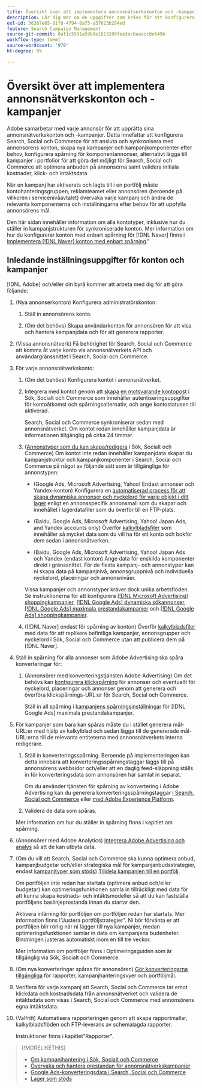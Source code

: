 ```yaml
---
title: Översikt över att implementera annonsnätverkskonton och -kampanjer
description: Lär dig mer om de uppgifter som krävs för att konfigurera, synkronisera och hantera era annonsnätverkskonton.
exl-id: 36307e65-81f8-4794-8a75-a37623b294ed
feature: Search Campaign Management
source-git-commit: 0af1c5591a59b9e1813209fea3ac6aaecc0e649b
workflow-type: tm+mt
source-wordcount: '970'
ht-degree: 0%

---
```


# Översikt över att implementera annonsnätverkskonton och -kampanjer

Adobe samarbetar med varje annonsör för att upprätta sina annonsnätverkskonton och -kampanjer. Detta innefattar att konfigurera Search, Social och Commerce för att ansluta och synkronisera med annonsörens konton, skapa nya kampanjer och kampanjkomponenter efter behov, konfigurera spårning för komponentannonser, alternativt lägga till kampanjer i portfolior för att göra det möjligt för Search, Social och Commerce att optimera anbuden på annonserna samt validera initiala kostnader, klick- och intäktsdata.

När en kampanj har aktiverats och lagts till i en portfölj måste kontohanteringsgruppen, reklamteamet eller annonsören (beroende på villkoren i servicenivåavtalet) övervaka varje kampanj och ändra de relevanta komponenterna och inställningarna efter behov för att uppfylla annonsörens mål.

Den här sidan innehåller information om alla kontotyper, inklusive hur du ställer in kampanjstrukturen för synkroniserade konton. Mer information om hur du konfigurerar konton med enbart spårning för [!DNL Naver] finns i [Implementera [!DNL Naver] konton med enbart spårning](/help/search-social-commerce/campaign-management/naver-tracking-only-account-implement.md).&quot;

## Inledande inställningsuppgifter för konton och kampanjer

[!DNL Adobe] och/eller din byrå kommer att arbeta med dig för att göra följande:

1. (Nya annonserkonton) Konfigurera administratörskonton:

   1. Ställ in annonsörens konto.

   1. (Om det behövs) Skapa användarkonton för annonsören för att visa och hantera kampanjdata och för att generera rapporter.

1. (Vissa annonsnätverk) Få behörighet för Search, Social och Commerce att komma åt varje konto via annonsnätverkets API och användargränssnittet i Search, Social och Commerce.

1. För varje annonsnätverkskonto:

   1. (Om det behövs) Konfigurera kontot i annonsnätverket.

   1. Integrera med kontot genom att [skapa en motsvarande kontopost](/help/search-social-commerce/campaign-management/accounts/ad-network-account-manage.md#create-account) i Sök, Socialt och Commerce som innehåller autentiseringsuppgifter för kontoåtkomst och spårningsalternativ, och ange kontostatusen till aktiverad.

      Search, Social och Commerce synkroniserar sedan med annonsnätverket. Om kontot redan innehåller kampanjdata är informationen tillgänglig på cirka 24 timmar.

   1. ([Annonstyper som du kan skapa/redigera](/help/search-social-commerce/introduction/supported-inventory.md) i Sök, Socialt och Commerce) Om kontot inte redan innehåller kampanjdata skapar du kampanjstruktur och kampanjkomponenter i Search, Social och Commerce på något av följande sätt som är tillgängliga för annonstypen:

      * (Google Ads, Microsoft Advertising, Yahoo! Endast annonser och Yandex-konton) Konfigurera en [automatiserad process för att skapa dynamiska annonser och nyckelord för varje objekt i ditt lager](/help/search-social-commerce/campaign-management/inventory-feeds/inventory-feeds-about.md) enligt en annonsspecifik annonsmall som du skapar och innehållet i lagerdatafiler som du överför till en FTP-plats.

      * (Baidu, Google Ads, Microsoft Advertising, Yahoo! Japan Ads, and Yandex accounts only) Överför [kalkylbladsfiler](/help/search-social-commerce/campaign-management/bulksheets/bulksheet-about.md) som innehåller så mycket data som du vill ha för ett konto och bokför dem sedan i annonsnätverken.

      * (Baidu, Google Ads, Microsoft Advertising, Yahoo! Japan Ads och Yandex (endast konton) Ange data för enskilda komponenter direkt i gränssnittet. För de flesta kampanj- och annonstyper kan ni skapa data på kampanjnivå, annonsgruppnivå och individuella nyckelord, placeringar och annonsnivåer.

      Vissa kampanjer och annonstyper kräver dock unika arbetsflöden. Se instruktionerna för att konfigurera [[!DNL Microsoft Advertising] shoppingkampanjer](/help/search-social-commerce/campaign-management/special-workflows/microsoft-shopping-campaigns.md), [[!DNL Google Ads] dynamiska sökannonser](/help/search-social-commerce/campaign-management/special-workflows/google-dynamic-search-ads.md), [[!DNL Google Ads] maximala prestandakampanjer](/help/search-social-commerce/campaign-management/special-workflows/google-performance-max-campaigns.md) och [[!DNL Google Ads] shoppingkampanjer](/help/search-social-commerce/campaign-management/special-workflows/google-shopping-campaigns.md).

   1. ([!DNL Naver] endast för spårning av konton) Överför [kalkylbladsfiler](/help/search-social-commerce/campaign-management/bulksheets/bulksheet-about.md) med data för att replikera befintliga kampanjer, annonsgrupper och nyckelord i Sök, Social och Commerce utan att publicera dem på [!DNL Naver].

1. Ställ in spårning för alla annonser som Adobe Advertising ska spåra konverteringar för:

   1. (Annonsörer med konverteringstjänsten Adobe Advertising) Om det behövs kan [konfigurera klickspårning](/help/search-social-commerce/tracking/click-tracking-ways-to-generate.md) för annonser och eventuellt för nyckelord, placeringar och annonser genom att generera och överföra klickspårnings-URL:er för Search, Social och Commerce.

      Ställ in all spårning i [kampanjens spårningsinställningar](/help/search-social-commerce/campaign-management/campaigns/campaign-settings-google.md) för [!DNL Google Ads] maximala prestandakampanjer.

1. För kampanjer som bara kan spåras måste du i stället generera mål-URL:er med hjälp av kalkylblad och sedan lägga till de genererade mål-URL:erna till de relevanta entiteterna med annonsnätverkets interna redigerare.

   1. Ställ in konverteringsspårning. Beroende på implementeringen kan detta innebära att konverteringsspårningstaggar läggs till på annonsörens webbsidor och/eller att en daglig feed-släppning ställs in för konverteringsdata som annonsören har samlat in separat.

      Om du använder tjänsten för spårning av konvertering i Adobe Advertising kan du generera konverteringsspårningstaggar [i Search, Social och Commerce](/help/search-social-commerce/tools/conversion-tag-generate.md) eller [med Adobe Experience Platform](https://experienceleague.adobe.com/docs/experience-platform/destinations/catalog/advertising/adobe-advertising-cloud.html?lang=sv-SE).

   1. Validera de data som spåras.

   Mer information om hur du ställer in spårning finns i kapitlet om spårning.

1. (Annonsörer med Adobe Analytics) [Integrera Adobe Advertising och analys](https://experienceleague.adobe.com/docs/advertising/integrations/analytics/overview.html?lang=sv-SE) så att de kan utbyta data.

1. (Om du vill att Search, Social och Commerce ska kunna optimera anbud, kampanjbudgetar och/eller strategiska mål för kampanjanbudsstrategier, endast [kampanjtyper som stöds](/help/search-social-commerce/introduction/supported-inventory.md)) [Tilldela kampanjen till en portfölj](/help/search-social-commerce/campaign-management/campaign-assign-to-portfolio.md).

   Om portföljen inte redan har startats (optimera anbud och/eller budgetar) kan optimeringsfunktionen samla in tillräckligt med data för att kunna skapa kostnads- och intäktsmodeller så att du kan fastställa portföljens baslinjeprestanda innan du startar den.

   Aktivera inlärning för portföljen om portföljen redan har startats. Mer information finns i&quot;Justera portföljstrategier&quot;. Ni bör förvänta er att portföljen blir rörlig när ni lägger till nya kampanjer, medan optimeringsfunktionen samlar in data om kampanjens budenheter. Bindningen justeras automatiskt inom en till tre veckor.

   Mer information om portföljer finns i Optimeringsguiden som är tillgänglig via Sök, Socialt och Commerce.<!-- verify convention for referencing Optimization Guide here -->

1. (Om nya konverteringar spåras för annonsören) [Gör konverteringarna tillgängliga](/help/search-social-commerce/admin/conversion-metrics/conversion-metric-about.md) för rapporter, kampanjhanteringsvyer och portföljmål.

1. Verifiera för varje kampanj att Search, Social och Commerce tar emot klickdata och kostnadsdata från annonsnätverket och validera de intäktsdata som visas i Search, Social och Commerce med annonsörens egna intäktsdata.

1. (Valfritt) Automatisera rapporteringen genom att skapa rapportmallar, kalkylbladsflöden och FTP-leverans av schemalagda rapporter.

   Instruktioner finns i kapitlet&quot;Rapporter&quot;.

>[!MORELIKETHIS]
>
>* [Om kampanjhantering i Sök, Socialt och Commerce](campaign-management-about.md)
>* [Övervaka och hantera prestandan för annonsnätverkskampanjer](monitor-performance-campaigns.md)
>* [Google Ads-konverteringsdata i Search, Social och Commerce](google-conversion-data.md)
>* [Lager som stöds](/help/search-social-commerce/introduction/supported-inventory.md)

